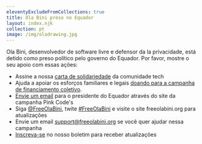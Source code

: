 ```yaml
---
eleventyExcludeFromCollections: true
title: Ola Bini preso no Equador
layout: index.njk
collection: pt
image: /img/oladrawing.jpg
---
```

Ola Bini, desenvolvedor de software livre e defensor da la privacidade, está detido como preso político pelo governo do Equador. Por favor, mostre o seu apoio com essas ações:

- Assine a nossa [carta de solidariedade] da comunidade tech
- Ajuda a apoiar os esforços familiares e legais [doando para a campanha de financiamento coletivo][donate].
- [Envie um email] para o presidente do Equador através do site da campanha Pink Code's
- Siga [@FreeOlaBini], twite [#FreeOlaBini] e visite o site freeolabini.org para atualizações
- Envie um email [support@freeolabini.org] se você quer ajudar nessa campanha
- [Inscreva-se] no nosso boletim para receber atualizações

[carta de solidariedade]: /pt/statement/
[donate]: https://www.gofundme.com/freeolabini
[Envie um email]: https://www.codepink.org/free-ola-bini
[@FreeOlaBini]: http://twitter.com/FreeOlaBini
[#FreeOlaBini]: https://twitter.com/intent/tweet?url=https://freeolabini.org&text=Digital+rights+defender+Ola+Bini+has+been+imprisoned+in+Ecuador.+Please+follow+@FreeOlaBini&hashtags=FreeOlaBini
[support@freeolabini.org]: mailto:support@freeolabini.org
[Inscreva-se]: /pt/subscribe/

